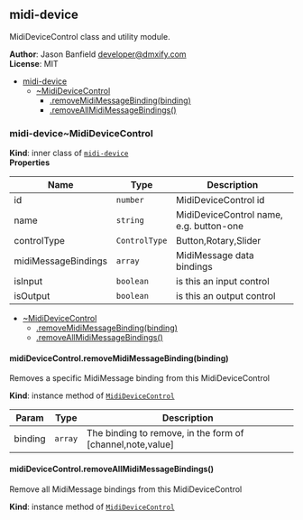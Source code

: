 <a name="module_midi-device"></a>

## midi-device
MidiDeviceControl class and utility module.

**Author**: Jason Banfield <developer@dmxify.com>  
**License**: MIT  

* [midi-device](#module_midi-device)
    * [~MidiDeviceControl](#module_midi-device..MidiDeviceControl)
        * [.removeMidiMessageBinding(binding)](#module_midi-device..MidiDeviceControl+removeMidiMessageBinding)
        * [.removeAllMidiMessageBindings()](#module_midi-device..MidiDeviceControl+removeAllMidiMessageBindings)

<a name="module_midi-device..MidiDeviceControl"></a>

### midi-device~MidiDeviceControl
**Kind**: inner class of [<code>midi-device</code>](#module_midi-device)  
**Properties**

| Name | Type | Description |
| --- | --- | --- |
| id | <code>number</code> | MidiDeviceControl id |
| name | <code>string</code> | MidiDeviceControl name, e.g. button-one |
| controlType | <code>ControlType</code> | Button,Rotary,Slider |
| midiMessageBindings | <code>array</code> | MidiMessage data bindings |
| isInput | <code>boolean</code> | is this an input control |
| isOutput | <code>boolean</code> | is this an output control |


* [~MidiDeviceControl](#module_midi-device..MidiDeviceControl)
    * [.removeMidiMessageBinding(binding)](#module_midi-device..MidiDeviceControl+removeMidiMessageBinding)
    * [.removeAllMidiMessageBindings()](#module_midi-device..MidiDeviceControl+removeAllMidiMessageBindings)

<a name="module_midi-device..MidiDeviceControl+removeMidiMessageBinding"></a>

#### midiDeviceControl.removeMidiMessageBinding(binding)
Removes a specific MidiMessage binding from this MidiDeviceControl

**Kind**: instance method of [<code>MidiDeviceControl</code>](#module_midi-device..MidiDeviceControl)  

| Param | Type | Description |
| --- | --- | --- |
| binding | <code>array</code> | The binding to remove, in the form of [channel,note,value] |

<a name="module_midi-device..MidiDeviceControl+removeAllMidiMessageBindings"></a>

#### midiDeviceControl.removeAllMidiMessageBindings()
Remove all MidiMessage bindings from this MidiDeviceControl

**Kind**: instance method of [<code>MidiDeviceControl</code>](#module_midi-device..MidiDeviceControl)  
